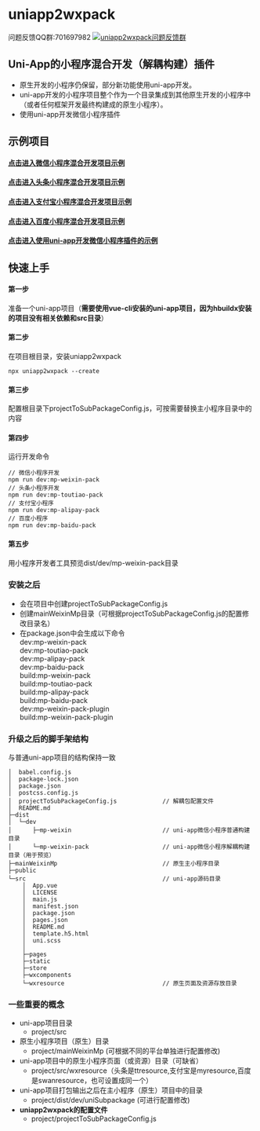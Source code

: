 # uniapp2wxpack   
  
问题反馈QQ群:701697982 <a target="_blank" href="https://jq.qq.com/?_wv=1027&k=2DjrpVZL" rel="nofollow"><img src="http://pub.idqqimg.com/wpa/images/group.png" alt="uniapp2wxpack问题反馈群"></a>  
  
## Uni-App的小程序混合开发（解耦构建）插件  
+ 原生开发的小程序仍保留，部分新功能使用uni-app开发。  
+ uni-app开发的小程序项目整个作为一个目录集成到其他原生开发的小程序中（或者任何框架开发最终构建成的原生小程序）。  
+ 使用uni-app开发微信小程序插件  

## 示例项目  
#### [点击进入微信小程序混合开发项目示例](https://github.com/devilwjp/uni-project-to-subpackage)  
#### [点击进入头条小程序混合开发项目示例](https://github.com/devilwjp/uni-project-to-ttpack)  
#### [点击进入支付宝小程序混合开发项目示例](https://github.com/devilwjp/uni-project-to-alipayPack)  
#### [点击进入百度小程序混合开发项目示例](https://github.com/devilwjp/uni-subpackage-swan-demo)  
#### [点击进入使用uni-app开发微信小程序插件的示例](https://github.com/devilwjp/uni-project-to-plugin)  

## 快速上手  
#### 第一步  
准备一个uni-app项目（**需要使用vue-cli安装的uni-app项目，因为hbuildx安装的项目没有相关依赖和src目录**）  
  
#### 第二步  
在项目根目录，安装uniapp2wxpack  
````  
npx uniapp2wxpack --create
````  
  
#### 第三步 
配置根目录下projectToSubPackageConfig.js，可按需要替换主小程序目录中的内容  
  
#### 第四步  
运行开发命令
````  
// 微信小程序开发
npm run dev:mp-weixin-pack
// 头条小程序开发
npm run dev:mp-toutiao-pack
// 支付宝小程序
npm run dev:mp-alipay-pack
// 百度小程序
npm run dev:mp-baidu-pack
````  
  
#### 第五步  
用小程序开发者工具预览dist/dev/mp-weixin-pack目录
  
### 安装之后
+ 会在项目中创建projectToSubPackageConfig.js  
+ 创建mainWeixinMp目录（可根据projectToSubPackageConfig.js的配置修改目录名）  
+ 在package.json中会生成以下命令  
dev:mp-weixin-pack  
dev:mp-toutiao-pack  
dev:mp-alipay-pack  
dev:mp-baidu-pack  
build:mp-weixin-pack  
build:mp-toutiao-pack  
build:mp-alipay-pack  
build:mp-baidu-pack  
dev:mp-weixin-pack-plugin  
build:mp-weixin-pack-plugin  

### 升级之后的脚手架结构 
与普通uni-app项目的结构保持一致
``````
│  babel.config.js  
│  package-lock.json 
│  package.json 
│  postcss.config.js
│  projectToSubPackageConfig.js             // 解耦包配置文件
│  README.md
├─dist
│  └─dev
│      ├─mp-weixin                          // uni-app微信小程序普通构建目录
│      └─mp-weixin-pack                     // uni-app微信小程序解耦构建目录（用于预览）
├─mainWeixinMp                              // 原生主小程序目录
├─public  
└─src                                       // uni-app源码目录
    │  App.vue
    │  LICENSE
    │  main.js
    │  manifest.json
    │  package.json
    │  pages.json
    │  README.md
    │  template.h5.html
    │  uni.scss
    │  
    ├─pages       
    ├─static
    ├─store
    ├─wxcomponents
    └─wxresource                            // 原生页面及资源存放目录
``````   
### 一些重要的概念 
+ uni-app项目目录   
    + project/src  
+ 原生小程序项目（原生）目录  
    + project/mainWeixinMp   (可根据不同的平台单独进行配置修改)  
+ uni-app项目中的原生小程序页面（或资源）目录（可缺省）  
    + project/src/wxresource（头条是ttresource,支付宝是myresource,百度是swanresource，也可设置成同一个）   
+ uni-app项目打包输出之后在主小程序（原生）项目中的目录  
    + project/dist/dev/uniSubpackage (可进行配置修改)  
+ **uniapp2wxpack的配置文件**
    + project/projectToSubPackageConfig.js  
